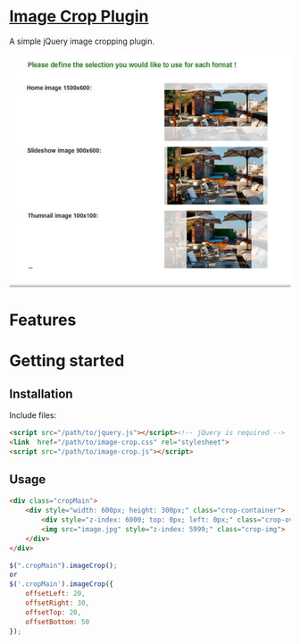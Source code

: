 # [Image Crop Plugin](http://github.com/mrazvan92/image-crop-plugin)

A simple jQuery image cropping plugin.

![Image Crop Plugin](screenshot.png)

# Features


# Getting started

## Installation

Include files:

```html
<script src="/path/to/jquery.js"></script><!-- jQuery is required -->
<link  href="/path/to/image-crop.css" rel="stylesheet">
<script src="/path/to/image-crop.js"></script>
```

## Usage

```html
<div class="cropMain">
    <div style="width: 600px; height: 300px;" class="crop-container">
        <div style="z-index: 6000; top: 0px; left: 0px;" class="crop-overlay"></div>
        <img src="image.jpg" style="z-index: 5999;" class="crop-img">
    </div>
</div>
```

```javascript
$(".cropMain").imageCrop();
or
$('.cropMain').imageCrop({
    offsetLeft: 20,
    offsetRight: 30,
    offsetTop: 20,
    offsetBottom: 50
});

```

